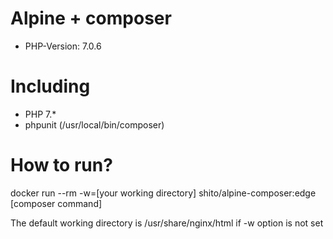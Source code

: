 # Alpine + composer
 - PHP-Version: 7.0.6

# Including
 - PHP 7.*
 - phpunit (/usr/local/bin/composer)
 
# How to run?
docker run --rm -w=[your working directory] shito/alpine-composer:edge [composer command]

The default working directory is /usr/share/nginx/html if -w option is not set